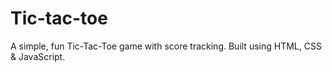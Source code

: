 # Tic-tac-toe
A simple, fun Tic-Tac-Toe game with score tracking. Built using HTML, CSS &amp; JavaScript.
